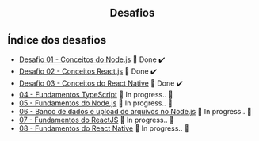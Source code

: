 

<h2 align="center">
  Desafios
</h2>

## Índice dos desafios

- [Desafio 01 - Conceitos do Node.js](https://github.com/Willian17/bootcamp-goStack-desafios/tree/master/desafio01-conceitos-do-node.js) 🚀 Done :heavy_check_mark:
- [Desafio 02 - Conceitos React.js](https://github.com/Willian17/desafios/tree/master/desafio02-conceitos-do-react.js) 🚀 Done :heavy_check_mark:
- [Desafio 03 - Conceitos do React Native](https://github.com/Willian17/desafios/tree/master/desafio03ConceitosReactNative) 🚀 Done :heavy_check_mark:
- [04 - Fundamentos TypeScript]() :construction: In progress.. :construction:
- [05 - Fundamentos do Node.js]() :construction: In progress.. :construction:
- [06 - Banco de dados e upload de arquivos no Node.js]() :construction: In progress.. :construction:
- [07 - Fundamentos do ReactJS]() :construction: In progress.. :construction:
- [08 - Fundamentos do React Native]() :construction: In progress.. :construction:
